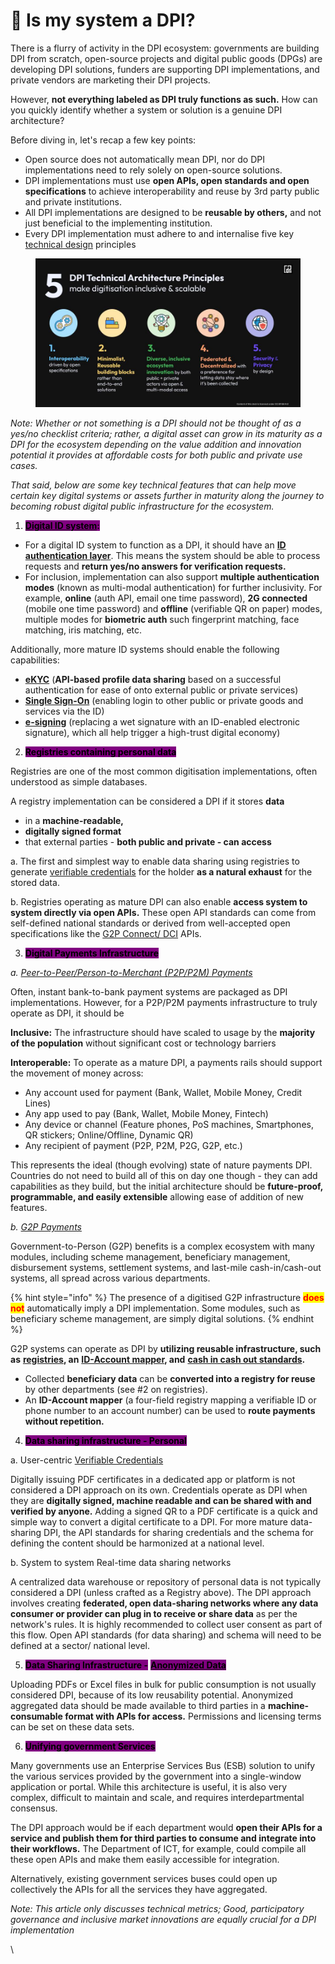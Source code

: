 # 📢 Is my system a DPI?

There is a flurry of activity in the DPI ecosystem: governments are building DPI from scratch, open-source projects and digital public goods (DPGs) are developing DPI solutions, funders are supporting DPI implementations, and private vendors are marketing their DPI projects.

However, **not everything labeled as DPI truly functions as such.** How can you quickly identify whether a system or solution is a genuine DPI architecture?&#x20;

Before diving in, let's recap a few key points:

* Open source does not automatically mean DPI, nor do DPI implementations need to rely solely on open-source solutions.
* DPI implementations must use **open APIs, open standards and open specifications** to achieve interoperability and reuse by 3rd party public and private institutions.
* All DPI implementations are designed to be **reusable by others,** and not just beneficial to the implementing institution.
* Every DPI implementation must adhere to and internalise five key [technical design](https://docs.cdpi.dev/the-dpi-wikipedia/dpi-tech-architecture-principles) principles

<figure><img src="../../.gitbook/assets/DPI Thinking Extended- CDPI (Root Deck) (1).jpg" alt=""><figcaption></figcaption></figure>

_Note:  Whether or not something is a DPI should not be thought of as a yes/no checklist criteria; rather, a digital asset can grow in its maturity as a DPI for the ecosystem depending on the value addition and innovation potential it provides at affordable costs for both public and private use cases._&#x20;

_That said, below are some key technical features that can help move certain key digital systems or assets further in maturity along the journey to becoming robust digital public infrastructure for the ecosystem._&#x20;

1. [<mark style="background-color:purple;">**Digital ID system**</mark>](https://docs.cdpi.dev/technical-notes/digital-ids-and-electronic-registries/digital-id)<mark style="background-color:purple;">**:**</mark>

* For a digital ID system to function as a DPI, it should have an [**ID authentication layer**](https://docs.cdpi.dev/technical-notes/digital-ids-and-electronic-registries/digital-id/id-auth). This means the system should be able to process requests and **return yes/no answers for verification requests.**&#x20;
* For inclusion,  implementation can also support **multiple authentication modes** (known as multi-modal authentication) for further inclusivity. For example, **online** (auth API, email one time password), **2G connected** (mobile one time password) and **offline** (verifiable QR on paper) modes, multiple modes for **biometric auth** such fingerprint matching, face matching, iris matching,  etc.&#x20;

Additionally, more mature ID systems should enable the following capabilities:

* [**eKYC**](https://docs.cdpi.dev/technical-notes/digital-ids-and-electronic-registries/digital-id/ekyc-identity-profile-sharing) (**API-based profile data sharing** based on a successful authentication for ease of onto external public or private services)&#x20;
* [**Single Sign-On**](https://docs.cdpi.dev/technical-notes/digital-ids-and-electronic-registries/digital-id/single-sign-on-sso) (enabling login to other public or private goods and services via the ID)
* [**e-signing**](https://docs.cdpi.dev/technical-notes/electronic-signature-pki-and-trust-infra/esign) (replacing a wet signature with an ID-enabled electronic signature), which all help trigger a high-trust digital economy)

2. <mark style="background-color:purple;">**Registries containing personal data**</mark>

Registries are one of the most common digitisation implementations, often understood as simple databases.

A registry implementation can be considered a DPI if it stores **data**&#x20;

* in a **machine-readable,**
* &#x20;**digitally signed format**&#x20;
* that external parties - **both public and private - can access**&#x20;

a. The first and simplest way to enable data sharing using registries to generate [verifiable credentials](https://docs.cdpi.dev/technical-notes/data-and-credentialing-infra/verifiable-credentials) for the holder **as a natural exhaust** for the stored data.&#x20;

b. Registries operating as mature DPI can also enable **access system to system directly via open APIs.** These open API standards can come from self-defined national standards or derived from well-accepted open specifications like the [G2P Connect/ DCI](https://g2pconnect.cdpi.dev/protocol/interfaces/registries) APIs.

3. <mark style="background-color:purple;">**Digital Payments Infrastructure**</mark>&#x20;

_a._ [_Peer-to-Peer/Person-to-Merchant (P2P/P2M) Payments_](https://docs.cdpi.dev/technical-notes/digital-payment-networks)

Often, instant bank-to-bank payment systems are packaged as DPI implementations. However, for a P2P/P2M payments infrastructure to truly operate as DPI, it should be

**Inclusive:** The infrastructure should have scaled to usage by the **majority of the population** without significant cost or technology barriers&#x20;

**Interoperable:** To operate as a mature DPI, a payments rails should support the movement of money across:

* Any account used for payment (Bank, Wallet, Mobile Money, Credit Lines)
* Any app used to pay (Bank, Wallet, Mobile Money, Fintech)
* Any device or channel (Feature phones, PoS machines, Smartphones, QR stickers; Online/Offline, Dynamic QR)
* Any recipient of payment (P2P, P2M, P2G, G2P, etc.)

This represents the ideal (though evolving) state of nature payments DPI. Countries do not need to build all of this on day one though - they can add capabilities as they build, but the initial architecture should be **future-proof, programmable, and easily extensible** allowing ease of addition of new features.

_b._ [_G2P Payments_ ](https://g2pconnect.cdpi.dev/)

Government-to-Person (G2P) benefits is a complex ecosystem with many modules, including scheme management, beneficiary management, disbursement systems, settlement systems, and last-mile cash-in/cash-out systems, all spread across various departments.&#x20;

{% hint style="info" %}
The presence of a digitised G2P infrastructure <mark style="color:red;">**does not**</mark> automatically imply a DPI implementation. Some modules, such as beneficiary scheme management, are simply digital solutions.
{% endhint %}

G2P systems can operate as DPI by **utilizing reusable infrastructure, such as** [**registries**](https://g2pconnect.cdpi.dev/protocol/interfaces/registries)**, an** [**ID-Account mapper**](https://g2pconnect.cdpi.dev/protocol/interfaces/beneficiary-management/mapper-architecture)**, and** [**cash in cash out standards**](https://docs.cdpi.dev/technical-notes/digital-payment-networks/cash-in-cash-out-cico)**.**

* Collected **beneficiary data** can be **converted into a registry for reuse** by other departments (see #2 on registries).
* An **ID-Account mapper** (a four-field registry mapping a verifiable ID or phone number to an account number) can be used to **route payments without repetition.**&#x20;

4. <mark style="background-color:purple;">**Data sharing infrastructure - Personal**</mark>&#x20;

a. User-centric [Verifiable Credentials](https://docs.cdpi.dev/technical-notes/data-and-credentialing-infra/verifiable-credentials)

Digitally issuing PDF certificates in a dedicated app or platform is not considered a DPI approach on its own. Credentials operate as DPI when they are **digitally signed, machine readable and can be shared with and verified by anyone.** Adding a signed QR to a PDF certificate is a quick and simple way to convert a digital certificate to a DPI. For more mature data-sharing DPI, the API standards for sharing credentials and the schema for defining the content should be harmonized at a national level.

b. System to system Real-time data sharing networks

A centralized data warehouse or repository of personal data is not typically considered a DPI (unless crafted as a Registry above). The DPI approach involves creating **federated, open data-sharing networks where any data consumer or provider can plug in to receive or share data** as per the network's rules. It is highly recommended to collect user consent as part of this flow. Open API standards (for data sharing) and schema will need to be defined at a sector/ national level.

5. <mark style="background-color:purple;">**Data Sharing Infrastructure -**</mark> [<mark style="background-color:purple;">**Anonymized Data**</mark>](https://docs.cdpi.dev/technical-notes/data-and-credentialing-infra/non-personal-anonymised-datasets)

Uploading PDFs or Excel files in bulk for public consumption is not usually considered DPI, because of its low reusability potential. Anonymized aggregated data should be made available to third parties in a **machine-consumable format with APIs for access.** Permissions and licensing terms can be set on these data sets.

6. <mark style="background-color:purple;">**Unifying government Services**</mark>&#x20;

Many governments use an Enterprise Services Bus (ESB) solution to unify the various services provided by the government into a single-window application or portal. While this architecture is useful, it is also very complex, difficult to maintain and scale, and requires interdepartmental consensus.

The DPI approach would be if each department would **open their APIs for a service and publish them for third parties to consume and integrate into their workflows.** The Department of ICT, for example, could compile all these open APIs and make them easily accessible for integration.

Alternatively, existing government services buses could open up collectively the APIs for all the services they have aggregated.

_Note: This article only discusses technical metrics; Good, participatory governance and inclusive market innovations are equally crucial for a DPI implementation_

\
